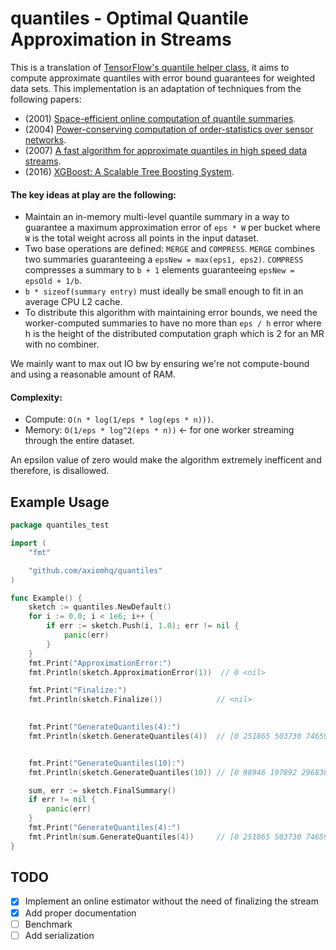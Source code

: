 # quantiles - Optimal Quantile Approximation in Streams

This is a translation of [TensorFlow's quantile helper class](https://github.com/tensorflow/tensorflow/tree/master/tensorflow/contrib/boosted_trees/lib/quantiles), it aims to compute approximate quantiles with error bound guarantees for weighted data sets.
This implementation is an adaptation of techniques from the following papers:
* (2001) [Space-efficient online computation of quantile summaries](http://infolab.stanford.edu/~datar/courses/cs361a/papers/quantiles.pdf).
* (2004) [Power-conserving computation of order-statistics over sensor networks](http://www.cis.upenn.edu/~mbgreen/papers/pods04.pdf).
* (2007) [A fast algorithm for approximate quantiles in high speed data streams](http://web.cs.ucla.edu/~weiwang/paper/SSDBM07_2.pdf).
* (2016) [XGBoost: A Scalable Tree Boosting System](https://arxiv.org/pdf/1603.02754.pdf).

#### The key ideas at play are the following:
* Maintain an in-memory multi-level quantile summary in a way to guarantee
  a maximum approximation error of `eps * W` per bucket where `W` is the total
  weight across all points in the input dataset.
* Two base operations are defined: `MERGE` and `COMPRESS`. `MERGE` combines two
  summaries guaranteeing a `epsNew = max(eps1, eps2)`. `COMPRESS` compresses
  a summary to `b + 1` elements guaranteeing `epsNew = epsOld + 1/b`.
* `b * sizeof(summary entry)` must ideally be small enough to fit in an
  average CPU L2 cache.
* To distribute this algorithm with maintaining error bounds, we need
  the worker-computed summaries to have no more than `eps / h` error
  where h is the height of the distributed computation graph which
  is 2 for an MR with no combiner.

We mainly want to max out IO bw by ensuring we're not compute-bound and
using a reasonable amount of RAM.

#### Complexity:
* Compute: `O(n * log(1/eps * log(eps * n)))`.
* Memory: `O(1/eps * log^2(eps * n))` <- for one worker streaming through the entire dataset.

An epsilon value of zero would make the algorithm extremely inefficent and
therefore, is disallowed.


## Example Usage
```go
package quantiles_test

import (
	"fmt"

	"github.com/axiomhq/quantiles"
)

func Example() {
	sketch := quantiles.NewDefault()
	for i := 0.0; i < 1e6; i++ {
		if err := sketch.Push(i, 1.0); err != nil {
			panic(err)
		}
	}
	fmt.Print("ApproximationError:") 	
	fmt.Println(sketch.ApproximationError(1))  // 0 <nil>

	fmt.Print("Finalize:") 
	fmt.Println(sketch.Finalize())            // <nil>

 
	fmt.Print("GenerateQuantiles(4):")         
	fmt.Println(sketch.GenerateQuantiles(4))  // [0 251865 503730 746595 999999] <nil>


	fmt.Print("GenerateQuantiles(10):")
	fmt.Println(sketch.GenerateQuantiles(10)) // [0 98946 197892 296838 395789 503730 602676 701622 800568 899514 999999] <nil>

	sum, err := sketch.FinalSummary()
	if err != nil {
		panic(err)
	}
	fmt.Print("GenerateQuantiles(4):")
	fmt.Println(sum.GenerateQuantiles(4))     // [0 251865 503730 746595 999999]
}
```

## TODO
* [x] Implement an online estimator without the need of finalizing the stream
* [x] Add proper documentation
* [ ] Benchmark
* [ ] Add serialization
